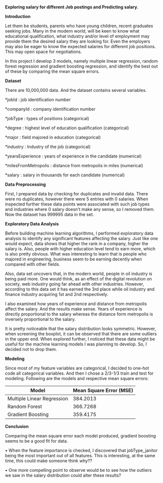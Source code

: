 **Exploring salary for different Job postings and Predicting salary.**

**Introduction**

Let them be students, parents who have young children, recent graduates seeking jobs. Many in the modern world, will be keen to know what educational qualification, what industry and/or level of employment may provide them the desired salary they are looking for. Even the employers may also be eager to know the expected salaries for different job positions. This may open space for negotiations.

In this project I develop 3 models, namely multiple linear regression, random forest regression and gradient boosting regression, and identify the best out of these by comparing the mean square errors.

**Dataset**

There are 10,000,000 data. And the dataset contains several variables.

*jobId		 	: job identification number 

*companyId	 	: company identification number

*jobType	 	: types of positions (categorical)

*degree		 	: highest level of education qualification (categorical)

*major		 	: field majored in education (categorical)

*industry		: Industry of the job (categorical)

*yearsExperience          : years of experience in the candidate (numerical)

*milesFromMetropolis : distance from metropolis in miles (numerical)

*salary			: salary in thousands for each candidate (numerical)

**Data Preprocessing**

First, I prepared data by checking for duplicates and invalid data. There were no duplicates, however there were 5 entries with 0 salaries. When inspected further these data points were associated with such job types and industries where 0 salary doesn’t make any sense, so I removed them. Now the dataset has 999995 data in the set.

**Exploratory Data Analysis**

Before building machine learning algorithms, I performed exploratory data analysis to identify any significant features affecting the salary. 
Just like one would expect, data shows that higher the rank in a company, higher the salary is. Also, people with higher education level tend to earn more, which is also pretty obvious. What was interesting to learn that is people who majored in engineering, business seem to be earning decently when compared with other fields. 

Also, data set uncovers that, in the modern world, people in oil industry is being paid more. One would think, as an effect of the digital revolution on society, web industry going far ahead with other industries. However, according to this data set it has earned the 3rd place while oil industry and finance industry acquiring 1st and 2nd respectively.
 
I also examined how years of experience and distance from metropolis affect the salary. And the results make sense. Years of experience is directly proportional to the salary whereas the distance form metropolis is inversely proportional to the salary.

It is pretty noticeable that the salary distribution looks symmetric. However, when screening the boxplot, it can be observed that there are some outliers in the upper end. When explored further, I noticed that these data might be useful for the machine learning models I was planning to develop. So, I decided not to drop them.

**Modeling**

Since most of my feature variables are categorical, I decided to one-hot code all categorical variables. And then I chose a 2/3-1/3 train and test for modeling.
Following are the models and respective mean square errors:

Model | Mean Square Error (MSE)
------------ | -------------
Multiple Linear Regression| 384.2013
Random Forest | 	366.7268
Gradient Boosting |  359.4175

**Conclusion**

Comparing the mean square error each model produced, gradient boosting seems to be a good fit for data. 

•	When the feature importance is checked, I discovered that jobType_janitor being the most important out of all features. This is interesting, at the same time, this could make someone think why??

•	One more compelling point to observe would be to see how the outliers we saw in the salary distribution could alter these results?
